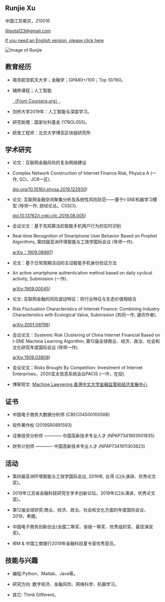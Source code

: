 ## Runjie Xu

中国江苏南京，210016 

lilipota123@gmail.com 

 [If you need an English version, please click here](https://chris-runjie.github.io)

![Image of Runjie](https://Chris-Runjie.github.io/Runjie1.jpeg)

## 教育经历

- 南京航空航天大学；金融学；GPA80+/100；Top 10/160。

- 辅修课程；人工智能
  
  [（From Coursera.org）](https://www.coursera.org/account/accomplishments/certificate/LJURD5379BZA).

- 剑桥大学2019年：人工智能与深度学习。

- 研究助理：国家社科基金 (17BGL055)。
- 研发工程师：北京大学博亚区块链研究所

## 学术研究

- 论文：互联网金融风险的复杂网络建设
- Complex Network Construction of Internet Finance Risk, Physica A (一作, SCI，JCR一区).
  
  [doi.org/10.1016/j.physa.2019.122930](https://www.sciencedirect.com/science/article/pii/S0378437119316619))

- 论文: 互联网金融空间聚集分析及系统性风险防范——基于t-SNE机器学习模型 (导师一作, 财经论丛，CSSCI).
 
  [doi.10.13762/j.cnki.cjlc.2019.08.005](https://kns.cnki.net/KCMS/detail/detail.aspx?dbcode=CJFQ&dbname=CJFDLAST2019&filename=CJLC201908007&v=MDc0NDk5ak1wNDlGWTRSOGVYMUx1eFlTN0RoMVQzcVRyV00xRnJDVVI3cWZadVZ2RnlIbVU3L0JKaWZIYmJHNEg=))

- 会议论文：基于先知算法的智能手机用户行为的实时识别
- Real-time Recognition of Smartphone User Behavior Based on Prophet Algorithms, 第四届亚洲环境智能与工效学国际会议 (导师一作).
 
  [arXiv：1909.08997](https://arxiv.org/abs/1909.08997))

- 论文：基于日常周期活动的主动智能手机身份验证方法
- An active smartphone authentication method based on daily cyclical activity, Submission (一作).
  
  [arXiv:1909.00045](https://arxiv.org/abs/1909.00045))

- 论文: 互联网金融的风险波动特征：将行业特征与生态价值相结合
- Risk Fluctuation Characteristics of Internet Finance: Combining Industry Characteristics with Ecological Value, Submission (共同一作, 通讯作者).
  
  [arXiv:2001.09798](https://arxiv.org/abs/2001.09798))

- 会议论文：Systemic Risk Clustering of China Internet Financial Based on t-SNE Machine Learning Algorithm, 第12届全球商业、经济、政治、社会和文化研究年度国际会议 (导师一作).
 
  [arXiv:1909.03808](https://arxiv.org/abs/1909.03808))

- 会议论文：Risks Brought By Competition: Investment of Internet Enterprises，2020亚太信息系统会议PACIS (一作，在投).

- 博客短文: [Machine Lawyering 香港中文大学金融监管和经济发展中心](https://www.legalanalytics.law.cuhk.edu.hk/post/2019/10/16/complex-network-construction-of-internet-finance-risk)

## 证书

- 中国电子商务大数据分析师 (CBEC04S0010056B)

- 软件著作权 (2019SR0891593)

- 证券投资分析师 ———— 中国高新技术专业人才 (NPAP7341903501835)

- 财务计划师 ———— 中国高新技术专业人才 (NPAP7341911303823)


## 活动

- 第四届亚洲环境智能与工效学国际会议, 2019年, 台湾 (口头演讲、优秀论文奖)。

- 2019年江苏省金融科技研究生学术创新论坛，2019年(口头演讲，优秀论文奖)。

- 第12届全球研究:商业、经济、政治、社会和文化方面的年度国际会议，2019，希腊。

- 中国电子商务创新创业(全国二等奖、省级一等奖、优秀组织奖、最佳演说奖)。

- IBM & 中国工商银行2019年金融科技夏令营优秀营员。

## 技能与兴趣

- 编程:Python、Matlab、Java等。

- 研究方向: 数字经济、金融风险、网络科学、机器学习。

- 其它: Think Different。
